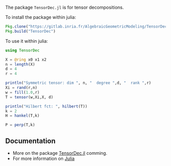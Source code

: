 The package `TensorDec.jl` is for tensor decompositions.

To install the package within julia:

```julia
Pkg.clone("https://gitlab.inria.fr/AlgebraicGeometricModeling/TensorDec.jl.git")
Pkg.build("TensorDec")
```

To use it within julia:

```julia
using TensorDec

X = @ring x0 x1 x2 
n = length(X)
d = 4
r = 4

println("Symmetric tensor: dim ", n, "  degree ",d, "  rank ",r)
Xi = rand(r,n)
w = fill(1.0,r)
T = tensor(w,Xi,X, d)

println("Hilbert fct: ", hilbert(T))
k = 2
H = hankel(T,k)

P = perp(T,k)
```

## Documentation

- More on the package [TensorDec.jl](https://gitlab.inria.fr/AlgebraicGeometricModeling/TensorDec.jl) comming.
- For more information on [Julia](https://julialang.org/)

